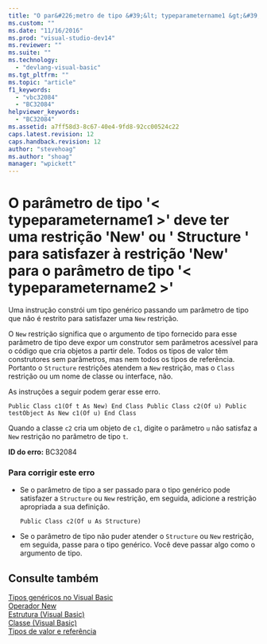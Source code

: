```yaml
---
title: "O par&#226;metro de tipo &#39;&lt; typeparametername1 &gt;&#39; deve ter uma restri&#231;&#227;o &#39;New&#39; ou &#39; Structure &#39; para satisfazer &#224; restri&#231;&#227;o &#39;New&#39; para o par&#226;metro de tipo &#39;&lt; typeparametername2 &gt;&#39; | Microsoft Docs"
ms.custom: ""
ms.date: "11/16/2016"
ms.prod: "visual-studio-dev14"
ms.reviewer: ""
ms.suite: ""
ms.technology: 
  - "devlang-visual-basic"
ms.tgt_pltfrm: ""
ms.topic: "article"
f1_keywords: 
  - "vbc32084"
  - "BC32084"
helpviewer_keywords: 
  - "BC32084"
ms.assetid: a7ff58d3-8c67-40e4-9fd8-92cc00524c22
caps.latest.revision: 12
caps.handback.revision: 12
author: "stevehoag"
ms.author: "shoag"
manager: "wpickett"
---
```

# O par&#226;metro de tipo &#39;&lt; typeparametername1 &gt;&#39; deve ter uma restri&#231;&#227;o &#39;New&#39; ou &#39; Structure &#39; para satisfazer &#224; restri&#231;&#227;o &#39;New&#39; para o par&#226;metro de tipo &#39;&lt; typeparametername2 &gt;&#39;
Uma instrução constrói um tipo genérico passando um parâmetro de tipo que não é restrito para satisfazer uma `New` restrição.  
  
 O `New` restrição significa que o argumento de tipo fornecido para esse parâmetro de tipo deve expor um construtor sem parâmetros acessível para o código que cria objetos a partir dele. Todos os tipos de valor têm construtores sem parâmetros, mas nem todos os tipos de referência. Portanto o `Structure` restrições atendem a `New` restrição, mas o `Class` restrição ou um nome de classe ou interface, não.  
  
 As instruções a seguir podem gerar esse erro.  
  
```  
Public Class c1(Of t As New) End Class Public Class c2(Of u) Public testObject As New c1(Of u) End Class  
```  
  
 Quando a classe `c2` cria um objeto de `c1`, digite o parâmetro `u` não satisfaz a `New` restrição no parâmetro de tipo `t`.  
  
 **ID do erro:** BC32084  
  
### Para corrigir este erro  
  
-   Se o parâmetro de tipo a ser passado para o tipo genérico pode satisfazer a `Structure` ou `New` restrição, em seguida, adicione a restrição apropriada a sua definição.  
  
    ```  
    Public Class c2(Of u As Structure)  
    ```  
  
-   Se o parâmetro de tipo não puder atender o `Structure` ou `New` restrição, em seguida, passe para o tipo genérico. Você deve passar algo como o argumento de tipo.  
  
## Consulte também  
 [Tipos genéricos no Visual Basic](../../visual-basic/programming-guide/language-features/data-types/generic-types.md)   
 [Operador New](../../visual-basic/language-reference/operators/new-operator.md)   
 [Estrutura \(Visual Basic\)](http://msdn.microsoft.com/pt-br/263ce115-ac36-4c05-8cb7-0e0eead5c6d0)   
 [Classe \(Visual Basic\)](http://msdn.microsoft.com/pt-br/0777c6e6-46bc-451b-ad70-57b49d4ef4f7)   
 [Tipos de valor e referência](../../visual-basic/programming-guide/language-features/data-types/value-types-and-reference-types.md)